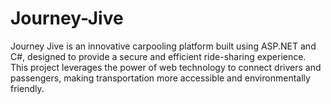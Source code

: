 # Journey-Jive
Journey Jive is an innovative carpooling platform built using ASP.NET and C#, designed to provide a secure and efficient ride-sharing experience. This project leverages the power of web technology to connect drivers and passengers, making transportation more accessible and environmentally friendly.
